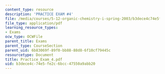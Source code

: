```yaml
---
content_type: resource
description: 'PRACTICE EXAM #4'
file: /media/courses/5-12-organic-chemistry-i-spring-2003/b3dece4c74e5fe2c6bcc47550a9abb20_Practice_Exam_4.pdf
file_type: application/pdf
learning_resource_types:
- Exams
ocw_type: OCWFile
parent_title: Exams
parent_type: CourseSection
parent_uid: 6b83069f-89f0-bb88-88d8-6f10cf79445c
resourcetype: Document
title: Practice_Exam_4.pdf
uid: b3dece4c-74e5-fe2c-6bcc-47550a9abb20
---
```

